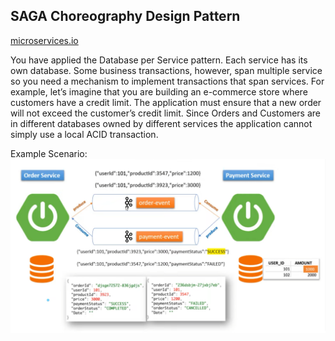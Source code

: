 ## SAGA Choreography Design Pattern

[microservices.io](https://microservices.io/patterns/data/saga.html)

You have applied the Database per Service pattern. Each service has its own database. Some business transactions, 
however, span multiple service so you need a mechanism to implement transactions that span services. 
For example, let’s imagine that you are building an e-commerce store where customers have a credit limit. 
The application must ensure that a new order will not exceed the customer’s credit limit. 
Since Orders and Customers are in different databases owned by different services the application cannot 
simply use a local ACID transaction.

Example Scenario:
![img1](src/main/resources/saga-choreography.png)